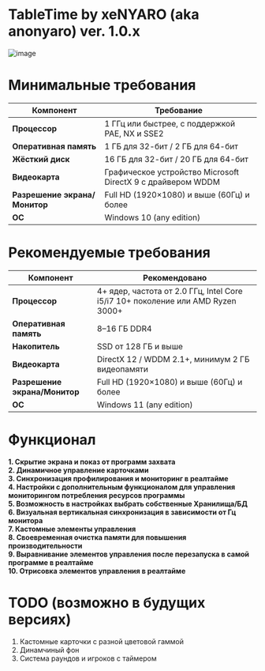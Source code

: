 # **TableTime by xeNYARO (aka anonyaro) ver. 1.0.x**
![image](https://github.com/user-attachments/assets/c9640528-4c36-47e5-9827-2008cb180f7e)

# Минимальные требования 
| Компонент              | Требование                                                  |
| ---------------------- | ----------------------------------------------------------- |
| **Процессор**          | 1 ГГц или быстрее, с поддержкой PAE, NX и SSE2              |
| **Оперативная память** | 1 ГБ для 32-бит / 2 ГБ для 64-бит                           |
| **Жёсткий диск**       | 16 ГБ для 32-бит / 20 ГБ для 64-бит                         |
| **Видеокарта**         | Графическое устройство Microsoft DirectX 9 с драйвером WDDM |
| **Разрешение экрана/Монитор**  | Full HD (1920×1080) и выше (60Гц) и более           |
| **ОС**                 | Windows 10 (any edition)                                    |

# Рекомендуемые требования 
| Компонент              | Рекомендовано                                                                   |
| ---------------------- | ------------------------------------------------------------------------------- |
| **Процессор**          | 4+ ядер, частота от 2.0 ГГц, Intel Core i5/i7 10+ поколение или AMD Ryzen 3000+ |
| **Оперативная память** | 8–16 ГБ DDR4                                                                    |
| **Накопитель**         | SSD от 128 ГБ и выше                                                            |
| **Видеокарта**         | DirectX 12 / WDDM 2.1+, минимум 2 ГБ видеопамяти                                |
| **Разрешение экрана/Монитор**  | Full HD (1920×1080) и выше (60Гц) и более                               |
| **ОС**                 | Windows 11 (any edition)                                                        |

# Функционал
**1. Скрытие экрана и показ от программ захвата**  
**2. Динамичное управление карточками**  
**3. Синхронизация профилирования и мониторинг в реалтайме**  
**4. Настройки с дополнительным функционалом для управления мониторингом потребления ресурсов программы**  
**5. Возможность в настройках выбрать собственные Хранилища/БД**  
**6. Визуальная вертикальная синхронизация в зависимости от Гц монитора**  
**7. Кастомные элементы управления**  
**8. Своевременная очистка памяти для повышения производительности**  
**9. Выравнивание элементов управления после перезапуска в самой программе в реалтайме**  
**10. Отрисовка элементов управления в реалтайме**  

# TODO (возможно в будущих версиях)
1.  Кастомные карточки с разной цветовой гаммой
2.  Динамчиный фон
3.  Система раундов и игроков с таймером
